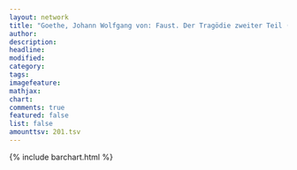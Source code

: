 ```yaml
---
layout: network
title: "Goethe, Johann Wolfgang von: Faust. Der Tragödie zweiter Teil (1831)"
author:
description:
headline:
modified:
category:
tags:
imagefeature: 
mathjax: 
chart: 
comments: true
featured: false
list: false
amounttsv: 201.tsv
---
```

{% include barchart.html %}
